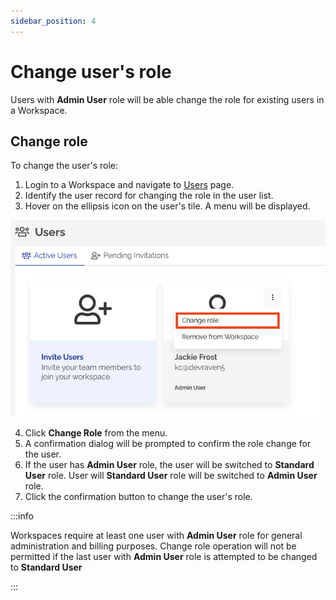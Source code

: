 ```yaml
---
sidebar_position: 4
---
```


# Change user's role

Users with **Admin User** role will be able change the role for existing users in a Workspace.
## Change role



To change the user's role:

1. Login to a Workspace and navigate to [Users](https://app.devraven.io/app/users) page.
2. Identify the user record for changing the role in the user list.
3. Hover on the ellipsis icon on the user's tile. A menu will be displayed.

![Change Role](/img/change-role.png)

4. Click **Change Role** from the menu.
5. A confirmation dialog will be prompted to confirm the role change for the user.
6. If the user has **Admin User** role, the user will be switched to **Standard User** role. User will **Standard User** role will be switched to **Admin User** role.
7. Click the confirmation button to change the user's role.

:::info

Workspaces require at least one user with **Admin User** role for general administration and billing purposes. Change role operation will not be permitted if the last user with **Admin User** role is attempted to be changed to **Standard User**

:::